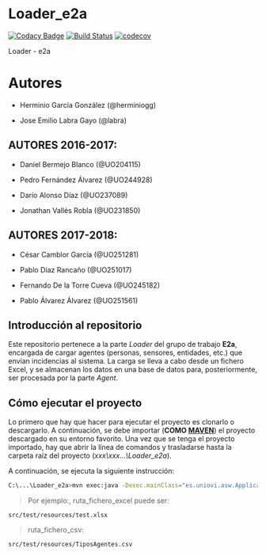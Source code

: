 # Loader_e2a

[![Codacy Badge](https://api.codacy.com/project/badge/Grade/512e4b265b9e46a5b0f47bb4ace9f262)](https://www.codacy.com/app/jelabra/Loader_e2a?utm_source=github.com&amp;utm_medium=referral&amp;utm_content=Arquisoft/Loader_e2a&amp;utm_campaign=Badge_Grade)
[![Build Status](https://travis-ci.org/Arquisoft/Loader_e2a.svg?branch=master)](https://travis-ci.org/Arquisoft/Loader_e2a)
[![codecov](https://codecov.io/gh/Arquisoft/Loader_e2a/branch/master/graph/badge.svg)](https://codecov.io/gh/Arquisoft/Loader_e2a)

Loader - e2a

# Autores

* Herminio García González (@herminiogg)

* Jose Emilio Labra Gayo (@labra)

## AUTORES 2016-2017:

* Daniel Bermejo Blanco (@UO204115)

* Pedro Fernández Álvarez (@UO244928)

* Darío Alonso Díaz (@UO237089)

* Jonathan Vallés Robla (@UO231850)

## AUTORES 2017-2018:

* César Camblor García (@UO251281)

* Pablo Díaz Rancaño (@UO251017)

* Fernando De la Torre Cueva (@UO245182)

* Pablo Álvarez Álvarez (@UO251561)

## Introducción al repositorio

Este repositorio pertenece a la parte *Loader* del grupo de trabajo **E2a**,
encargada de cargar agentes (personas, sensores, entidades, etc.) que envían incidencias
al sistema. La carga se lleva a cabo desde un fichero Excel, y se almacenan los datos
en una base de datos para, posteriormente, ser procesada por la parte *Agent*.

## Cómo ejecutar el proyecto

Lo primero que hay que hacer para ejecutar el proyecto es clonarlo o descargarlo. A continuación,
se debe importar (**COMO [MAVEN](http://maven.apache.org/download.cgi)**) el proyecto descargado en su entorno favorito.
Una vez que se tenga el proyecto importado, hay que abrir la línea de comandos y trasladarse hasta
la carpeta raíz del proyecto (*xxx\xxx\...\Loader_e2a*).

A continuación, se ejecuta la siguiente instrucción:

```bash
C:\...\Loader_e2a>mvn exec:java -Dexec.mainClass="es.uniovi.asw.Application" -Dexec.args="excel *ruta_fichero_excel* *ruta_fichero_csv*"
```

>Por ejemplo:, ruta_fichero_excel puede ser:
```
src/test/resources/test.xlsx
```
>ruta_fichero_csv:
```
src/test/resources/TiposAgentes.csv
```
